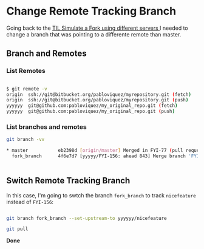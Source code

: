 # Change Remote Tracking Branch

Going back to the [ TIL Simulate a Fork using different servers ](https://github.com/pabloviquez/til/blob/master/git/simulate_fork_different_servers.md) I needed to change a branch that was pointing to a differente remote than master.

## Branch and Remotes

### List Remotes

```bash

$ git remote -v
origin  ssh://git@bitbucket.org/pabloviquez/myrepository.git (fetch)
origin  ssh://git@bitbucket.org/pabloviquez/myrepository.git (push)
yyyyyy  git@github.com:pabloviquez/my_original_repo.git (fetch)
yyyyyy  git@github.com:pabloviquez/my_original_repo.git (push)

```

### List branches and remotes

```bash
git branch -vv

* master           eb2398d [origin/master] Merged in FYI-77 (pull request #9)
  fork_branch      4f6e7d7 [yyyyy/FYI-156: ahead 843] Merge branch 'FYI-156' of ssh://git@bitbucket.org/pabloviquez/myrepository.git into fork_branch
  
```

## Switch Remote Tracking Branch

In this case, I'm going to swtch the branch `fork_branch` to track `nicefeature` instead of `FYI-156`:

```bash

git branch fork_branch --set-upstream-to yyyyyy/nicefeature

git pull

```

**Done**